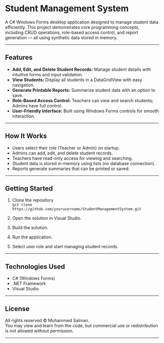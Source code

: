 # Student Management System

A C# Windows Forms desktop application designed to manage student data efficiently. This project demonstrates core programming concepts, including CRUD operations, role-based access control, and report generation — all using synthetic data stored in memory.

---

## Features

- **Add, Edit, and Delete Student Records:** Manage student details with intuitive forms and input validation.
- **View Students:** Display all students in a DataGridView with easy navigation.
- **Generate Printable Reports:** Summarize student data with an option to save.
- **Role-Based Access Control:** Teachers can view and search students; Admins have full control.
- **User-Friendly Interface:** Built using Windows Forms controls for smooth interaction.

---

## How It Works

- Users select their role (Teacher or Admin) on startup.
- Admins can add, edit, and delete student records.
- Teachers have read-only access for viewing and searching.
- Student data is stored in-memory using lists (no database connection).
- Reports generate summaries that can be printed or saved.

---


## Getting Started

1. Clone the repository  
   `git clone https://github.com/yourusername/StudentManagementSystem.git`

2. Open the solution in Visual Studio.

3. Build the solution.

4. Run the application.

5. Select user role and start managing student records.

---

## Technologies Used

- C# (Windows Forms)
- .NET Framework
- Visual Studio

---

## License

All rights reserved © Muhammed Salman.  
You may view and learn from the code, but commercial use or redistribution is not allowed without permission.

---

